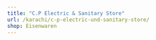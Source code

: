 ```yaml
---
title: "C.P Electric & Sanitary Store"
url: /karachi/c-p-electric-und-sanitary-store/
shop: Eisenwaren
---
```


